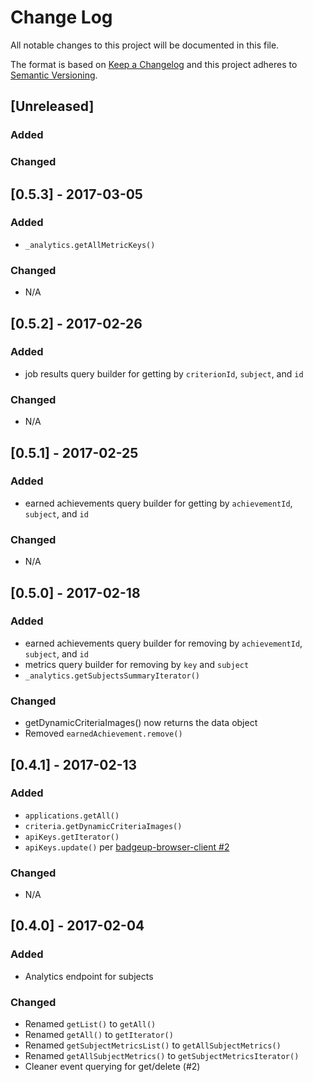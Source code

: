 # Change Log
All notable changes to this project will be documented in this file.

The format is based on [Keep a Changelog](http://keepachangelog.com/) and this project adheres to [Semantic Versioning](http://semver.org/).

## [Unreleased]
### Added

### Changed

## [0.5.3] - 2017-03-05
### Added
- `_analytics.getAllMetricKeys()`

### Changed
- N/A

## [0.5.2] - 2017-02-26
### Added
- job results query builder for getting by `criterionId`, `subject`, and `id`

### Changed
- N/A

## [0.5.1] - 2017-02-25
### Added
- earned achievements query builder for getting by `achievementId`, `subject`, and `id`

### Changed
- N/A

## [0.5.0] - 2017-02-18
### Added
- earned achievements query builder for removing by `achievementId`, `subject`, and `id`
- metrics query builder for removing by `key` and `subject`
- `_analytics.getSubjectsSummaryIterator()`

### Changed
- getDynamicCriteriaImages() now returns the data object
- Removed `earnedAchievement.remove()`

## [0.4.1] - 2017-02-13
### Added
- `applications.getAll()`
- `criteria.getDynamicCriteriaImages()`
- `apiKeys.getIterator()`
- `apiKeys.update()` per [badgeup-browser-client #2](https://github.com/BadgeUp/badgeup-browser-client/issues/2)

### Changed
- N/A

## [0.4.0] - 2017-02-04
### Added
- Analytics endpoint for subjects

### Changed
- Renamed `getList()` to `getAll()`
- Renamed `getAll()` to `getIterator()`
- Renamed `getSubjectMetricsList()` to `getAllSubjectMetrics()`
- Renamed `getAllSubjectMetrics()` to `getSubjectMetricsIterator()`
- Cleaner event querying for get/delete (#2)
